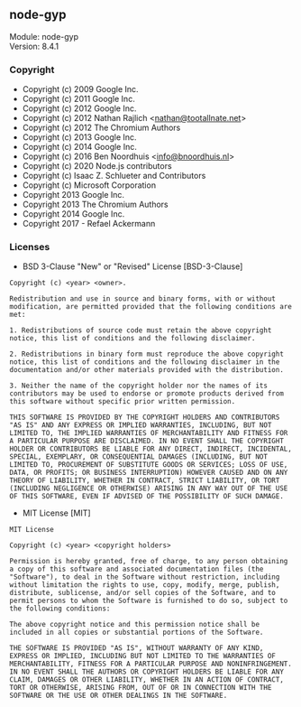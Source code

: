 ## node-gyp
Module: node-gyp\
Version: 8.4.1
### Copyright
- Copyright (c) 2009 Google Inc.
- Copyright (c) 2011 Google Inc.
- Copyright (c) 2012 Google Inc.
- Copyright (c) 2012 Nathan Rajlich &lt;nathan@tootallnate.net&gt;
- Copyright (c) 2012 The Chromium Authors
- Copyright (c) 2013 Google Inc.
- Copyright (c) 2014 Google Inc.
- Copyright (c) 2016 Ben Noordhuis &lt;info@bnoordhuis.nl&gt;
- Copyright (c) 2020 Node.js contributors
- Copyright (c) Isaac Z. Schlueter and Contributors
- Copyright (c) Microsoft Corporation
- Copyright 2013 Google Inc.
- Copyright 2013 The Chromium Authors
- Copyright 2014 Google Inc.
- Copyright 2017 - Refael Ackermann
### Licenses 
 - BSD 3-Clause &quot;New&quot; or &quot;Revised&quot; License [BSD-3-Clause]

```
Copyright (c) <year> <owner>. 

Redistribution and use in source and binary forms, with or without modification, are permitted provided that the following conditions are met:

1. Redistributions of source code must retain the above copyright notice, this list of conditions and the following disclaimer.

2. Redistributions in binary form must reproduce the above copyright notice, this list of conditions and the following disclaimer in the documentation and/or other materials provided with the distribution.

3. Neither the name of the copyright holder nor the names of its contributors may be used to endorse or promote products derived from this software without specific prior written permission.

THIS SOFTWARE IS PROVIDED BY THE COPYRIGHT HOLDERS AND CONTRIBUTORS "AS IS" AND ANY EXPRESS OR IMPLIED WARRANTIES, INCLUDING, BUT NOT LIMITED TO, THE IMPLIED WARRANTIES OF MERCHANTABILITY AND FITNESS FOR A PARTICULAR PURPOSE ARE DISCLAIMED. IN NO EVENT SHALL THE COPYRIGHT HOLDER OR CONTRIBUTORS BE LIABLE FOR ANY DIRECT, INDIRECT, INCIDENTAL, SPECIAL, EXEMPLARY, OR CONSEQUENTIAL DAMAGES (INCLUDING, BUT NOT LIMITED TO, PROCUREMENT OF SUBSTITUTE GOODS OR SERVICES; LOSS OF USE, DATA, OR PROFITS; OR BUSINESS INTERRUPTION) HOWEVER CAUSED AND ON ANY THEORY OF LIABILITY, WHETHER IN CONTRACT, STRICT LIABILITY, OR TORT (INCLUDING NEGLIGENCE OR OTHERWISE) ARISING IN ANY WAY OUT OF THE USE OF THIS SOFTWARE, EVEN IF ADVISED OF THE POSSIBILITY OF SUCH DAMAGE.
```
 - MIT License [MIT]

```
MIT License

Copyright (c) <year> <copyright holders>

Permission is hereby granted, free of charge, to any person obtaining a copy of this software and associated documentation files (the "Software"), to deal in the Software without restriction, including without limitation the rights to use, copy, modify, merge, publish, distribute, sublicense, and/or sell copies of the Software, and to permit persons to whom the Software is furnished to do so, subject to the following conditions:

The above copyright notice and this permission notice shall be included in all copies or substantial portions of the Software.

THE SOFTWARE IS PROVIDED "AS IS", WITHOUT WARRANTY OF ANY KIND, EXPRESS OR IMPLIED, INCLUDING BUT NOT LIMITED TO THE WARRANTIES OF MERCHANTABILITY, FITNESS FOR A PARTICULAR PURPOSE AND NONINFRINGEMENT. IN NO EVENT SHALL THE AUTHORS OR COPYRIGHT HOLDERS BE LIABLE FOR ANY CLAIM, DAMAGES OR OTHER LIABILITY, WHETHER IN AN ACTION OF CONTRACT, TORT OR OTHERWISE, ARISING FROM, OUT OF OR IN CONNECTION WITH THE SOFTWARE OR THE USE OR OTHER DEALINGS IN THE SOFTWARE.
```
